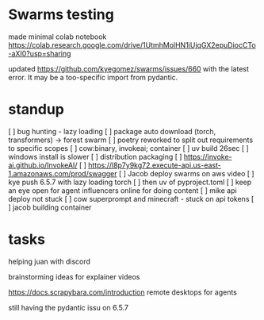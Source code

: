 # Swarms testing
made minimal colab notebook https://colab.research.google.com/drive/1UtmhMolHN1iUjqGX2epuDiocCTo-aXI0?usp=sharing

updated https://github.com/kyegomez/swarms/issues/660 with the latest error. It may be a too-specific import from pydantic.

# standup
[ ] bug hunting - lazy loading
[ ] package auto download (torch, transformers) -> forest swarm
[ ] poetry reworked to split out requirements to specific scopes
[ ] cow:binary, invokeai; container
[ ] uv build 26sec
[ ] windows install is slower
[ ] distribution packaging
[ ] https://invoke-ai.github.io/InvokeAI/
[ ] https://l8p7y9kg72.execute-api.us-east-1.amazonaws.com/prod/swagger
[ ] Jacob deploy swarms on aws video
[ ] kye push 6.5.7 with lazy loading torch 
   [ ] then uv of pyproject.toml
[ ] keep an eye open for agent influencers online for doing content
[ ] mike api deploy not stuck
[ ] cow superprompt and minecraft - stuck on api tokens
[ ] jacob building container

# tasks
helping juan with discord

brainstorming ideas for explainer videos

https://docs.scrapybara.com/introduction remote desktops for agents

still having the pydantic issu on 6.5.7

